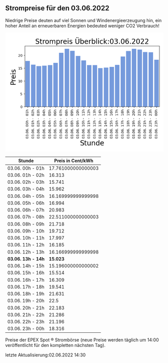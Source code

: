 
## Strompreise für den 03.06.2022

Niedrige Preise deuten auf viel Sonnen und Windenergieerzeugung hin, ein hoher Anteil an erneuerbaren Energien bedeuted weniger CO2 Verbrauch!

![Strompreis übersicht](imgs/strompreis_uebersicht.png)

| Stunde | Preis in Cent/kWh |
|---|---|
| 03.06. 00h -  01h | 17.761000000000003 | 
| 03.06. 01h -  02h | 16.313 | 
| 03.06. 02h -  03h | 15.741 | 
| 03.06. 03h -  04h | 15.962 | 
| 03.06. 04h -  05h | 16.169999999999998 | 
| 03.06. 05h -  06h | 16.994 | 
| 03.06. 06h -  07h | 20.983 | 
| 03.06. 07h -  08h | 22.511000000000003 | 
| 03.06. 08h -  09h | 21.718 | 
| 03.06. 09h -  10h | 19.712 | 
| 03.06. 10h -  11h | 17.997 | 
| 03.06. 11h -  12h | 16.185 | 
| 03.06. 12h -  13h | 16.166999999999998 | 
| **03.06. 13h -  14h** | **15.023** | 
| 03.06. 14h -  15h | 15.196000000000002 | 
| 03.06. 15h -  16h | 15.514 | 
| 03.06. 16h -  17h | 16.309 | 
| 03.06. 17h -  18h | 19.541 | 
| 03.06. 18h -  19h | 21.631 | 
| 03.06. 19h -  20h | 22.5 | 
| 03.06. 20h -  21h | 22.183 | 
| 03.06. 21h -  22h | 21.286 | 
| 03.06. 22h -  23h | 21.196 | 
| 03.06. 23h -  00h | 18.316 | 

Preise der EPEX Spot ® Strombörse (neue Preise werden täglich um 14:00 veröffentlicht für den kompletten nächsten Tag).

letzte Aktualisierung:02.06.2022 14:30